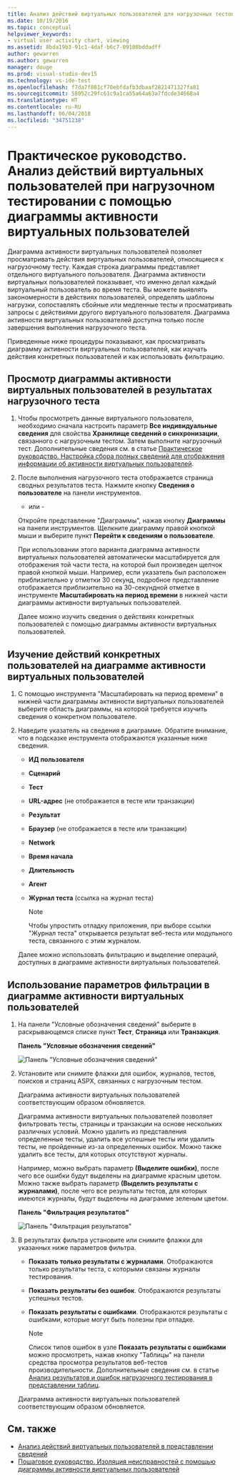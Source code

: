 ```yaml
---
title: Анализ действий виртуальных пользователей для нагрузочных тестов в Visual Studio
ms.date: 10/19/2016
ms.topic: conceptual
helpviewer_keywords:
- virtual user activity chart, viewing
ms.assetid: 8bda19b3-91c1-4daf-b6c7-09108bddadff
author: gewarren
ms.author: gewarren
manager: douge
ms.prod: visual-studio-dev15
ms.technology: vs-ide-test
ms.openlocfilehash: f7da7f881cf70ebfdafb3dbaaf2821471327fa81
ms.sourcegitcommit: 58052c29fc61c9a1ca55a64a63a7fdcde34668a4
ms.translationtype: HT
ms.contentlocale: ru-RU
ms.lasthandoff: 06/04/2018
ms.locfileid: "34751238"
---
```

# <a name="how-to-analyze-what-virtual-users-are-doing-during-a-load-test-using-the-virtual-user-activity-chart"></a>Практическое руководство. Анализ действий виртуальных пользователей при нагрузочном тестировании с помощью диаграммы активности виртуальных пользователей

Диаграмма активности виртуальных пользователей позволяет просматривать действия виртуальных пользователей, относящиеся к нагрузочному тесту. Каждая строка диаграммы представляет отдельного виртуального пользователя. Диаграмма активности виртуальных пользователей показывает, что именно делал каждый виртуальный пользователь во время теста. Вы можете выявлять закономерности в действиях пользователей, определять шаблоны нагрузки, сопоставлять сбойные или медленные тесты и просматривать запросы с действиями другого виртуального пользователя. Диаграмма активности виртуальных пользователей доступна только после завершения выполнения нагрузочного теста.

Приведенные ниже процедуры показывают, как просматривать диаграмму активности виртуальных пользователей, как изучать действия конкретных пользователей и как использовать фильтрацию.

## <a name="to-view-the-virtual-user-activity-chart-in-your-load-test-results"></a>Просмотр диаграммы активности виртуальных пользователей в результатах нагрузочного теста

1.  Чтобы просмотреть данные виртуального пользователя, необходимо сначала настроить параметр **Все индивидуальные сведения** для свойства **Хранилище сведений о синхронизации**, связанного с нагрузочным тестом. Затем выполните нагрузочный тест. Дополнительные сведения см. в статье [Практическое руководство. Настройка сбора полных сведений для отображения информации об активности виртуальных пользователей](../test/how-to-configure-load-tests-to-collect-full-details.md).

2.  После выполнения нагрузочного теста отображается страница сводных результатов теста. Нажмите кнопку **Сведения о пользователе** на панели инструментов.

     - или -

     Откройте представление "Диаграммы", нажав кнопку **Диаграммы** на панели инструментов. Щелкните диаграмму правой кнопкой мыши и выберите пункт **Перейти к сведениям о пользователе**.

     При использовании этого варианта диаграмма активности виртуальных пользователей автоматически масштабируется для отображения той части теста, на которой был произведен щелчок правой кнопкой мыши. Например, если указатель был расположен приблизительно у отметки 30 секунд, подробное представление отображается приблизительно на 30-секундной отметке в инструменте **Масштабировать на период времени** в нижней части диаграммы активности виртуальных пользователей.

     Далее можно изучить сведения о действиях конкретных пользователей с помощью диаграммы активности виртуальных пользователей.

## <a name="to-investigate-a-specific-users-activity-in-the-virtual-user-activity-chart"></a>Изучение действий конкретных пользователей на диаграмме активности виртуальных пользователей

1.  С помощью инструмента "Масштабировать на период времени" в нижней части диаграммы активности виртуальных пользователей выберите область диаграммы, на которой требуется изучить сведения о конкретном пользователе.

2.  Наведите указатель на сведения в диаграмме. Обратите внимание, что в подсказке инструмента отображаются указанные ниже сведения.

    -   **ИД пользователя**

    -   **Сценарий**

    -   **Тест**

    -   **URL-адрес** (не отображается в тесте или транзакции)

    -   **Результат**

    -   **Браузер** (не отображается в тесте или транзакции)

    -   **Network**

    -   **Время начала**

    -   **Длительность**

    -   **Агент**

    -   **Журнал теста** (ссылка на журнал теста)

        > [!NOTE]
        > Чтобы упростить отладку приложения, при выборе ссылки "Журнал теста" открывается результат веб-теста или модульного теста, связанного с этим журналом.

     Далее можно использовать фильтрацию и выделение операций, доступных в диаграмме активности виртуальных пользователей.

## <a name="to-use-filtering-options-in-the-virtual-user-activity-chart"></a>Использование параметров фильтрации в диаграмме активности виртуальных пользователей

1.  На панели "Условные обозначения сведений" выберите в раскрывающемся списке пункт **Тест**, **Страница** или **Транзакция**.

     **Панель "Условные обозначения сведений"**

     ![Панель "Условные обозначения сведений"](../test/media/ltest_detailslegend.png)

2.  Установите или снимите флажки для ошибок, журналов, тестов, поисков и страниц ASPX, связанных с нагрузочным тестом.

     Диаграмма активности виртуальных пользователей соответствующим образом обновляется.

     Диаграмма активности виртуальных пользователей позволяет фильтровать тесты, страницы и транзакции на основе нескольких различных условий. Можно удалить из представления определенные тесты, удалить все успешные тесты или удалить тесты, не пройденные из-за определенных ошибок. Можно также удалить все тесты, для которых отсутствуют журналы.

     Например, можно выбрать параметр **(Выделите ошибки)**, после чего все ошибки будут выделены на диаграмме красным цветом. Можно также выбрать параметр **(Выделить результаты с журналами)**, после чего все результаты тестов, для которых имеются журналы, будут выделены на диаграмме зеленым цветом.

     **Панель "Фильтрация результатов"**

     ![Панель "Фильтрация результатов"](../test/media/ltest_filterresults.png)

3.  В результатах фильтра установите или снимите флажки для указанных ниже параметров фильтра.

    -   **Показать только результаты с журналами**. Отображаются только результаты теста, с которыми связаны журналы тестирования.

    -   **Показать результаты без ошибок**. Отображаются результаты успешных тестов.

    -   **Показать результаты с ошибками**. Отображаются результаты с ошибками, которые могут быть полезны при отладке.

        > [!NOTE]
        > Список типов ошибок в узле **Показать результаты с ошибками** можно просмотреть, нажав кнопку "Таблицы" на панели средства просмотра результатов веб-тестов производительности. Дополнительные сведения см. в статье [Анализ результатов и ошибок нагрузочного тестирования в представлении таблиц](../test/analyze-load-test-results-and-errors-in-the-tables-view.md).

     Диаграмма активности виртуальных пользователей соответствующим образом обновляется.

## <a name="see-also"></a>См. также

- [Анализ действий виртуальных пользователей в представлении сведений](../test/analyze-load-test-virtual-user-activity-in-the-details-view.md)
- [Пошаговое руководство. Изоляция неисправностей с помощью диаграммы активности виртуальных пользователей](../test/walkthrough-use-the-virtual-user-activity-chart-to-isolate-issues.md)